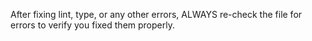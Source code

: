 After fixing lint, type, or any other errors, ALWAYS re-check the file for errors to verify you fixed them properly.
